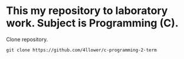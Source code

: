 # This my repository to laboratory work. Subject is Programming (C).

Clone repository.

~~~
git clone https://github.com/4llower/c-programming-2-term
~~~
